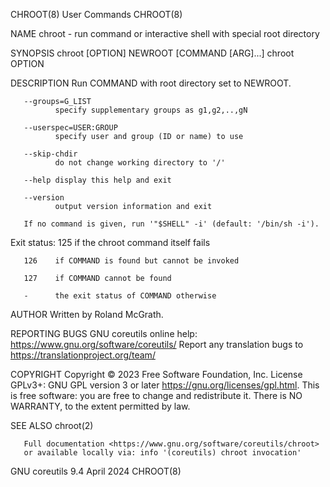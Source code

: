 CHROOT(8)                                                                                      User Commands                                                                                      CHROOT(8)

NAME
       chroot - run command or interactive shell with special root directory

SYNOPSIS
       chroot [OPTION] NEWROOT [COMMAND [ARG]...]
       chroot OPTION

DESCRIPTION
       Run COMMAND with root directory set to NEWROOT.

       --groups=G_LIST
              specify supplementary groups as g1,g2,..,gN

       --userspec=USER:GROUP
              specify user and group (ID or name) to use

       --skip-chdir
              do not change working directory to '/'

       --help display this help and exit

       --version
              output version information and exit

       If no command is given, run '"$SHELL" -i' (default: '/bin/sh -i').

   Exit status:
       125    if the chroot command itself fails

       126    if COMMAND is found but cannot be invoked

       127    if COMMAND cannot be found

       -      the exit status of COMMAND otherwise

AUTHOR
       Written by Roland McGrath.

REPORTING BUGS
       GNU coreutils online help: <https://www.gnu.org/software/coreutils/>
       Report any translation bugs to <https://translationproject.org/team/>

COPYRIGHT
       Copyright © 2023 Free Software Foundation, Inc.  License GPLv3+: GNU GPL version 3 or later <https://gnu.org/licenses/gpl.html>.
       This is free software: you are free to change and redistribute it.  There is NO WARRANTY, to the extent permitted by law.

SEE ALSO
       chroot(2)

       Full documentation <https://www.gnu.org/software/coreutils/chroot>
       or available locally via: info '(coreutils) chroot invocation'

GNU coreutils 9.4                                                                                April 2024                                                                                       CHROOT(8)
